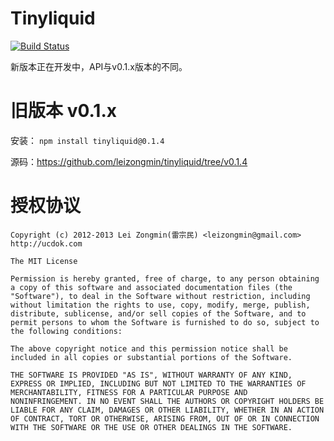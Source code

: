 Tinyliquid
==============

[![Build Status](https://secure.travis-ci.org/leizongmin/tinyliquid.png?branch=master)](http://travis-ci.org/leizongmin/tinyliquid)


新版本正在开发中，API与v0.1.x版本的不同。


旧版本 v0.1.x
=============

安装： `npm install tinyliquid@0.1.4`

源码：https://github.com/leizongmin/tinyliquid/tree/v0.1.4



授权协议
========

```
Copyright (c) 2012-2013 Lei Zongmin(雷宗民) <leizongmin@gmail.com>
http://ucdok.com

The MIT License

Permission is hereby granted, free of charge, to any person obtaining
a copy of this software and associated documentation files (the
"Software"), to deal in the Software without restriction, including
without limitation the rights to use, copy, modify, merge, publish,
distribute, sublicense, and/or sell copies of the Software, and to
permit persons to whom the Software is furnished to do so, subject to
the following conditions:

The above copyright notice and this permission notice shall be
included in all copies or substantial portions of the Software.

THE SOFTWARE IS PROVIDED "AS IS", WITHOUT WARRANTY OF ANY KIND,
EXPRESS OR IMPLIED, INCLUDING BUT NOT LIMITED TO THE WARRANTIES OF
MERCHANTABILITY, FITNESS FOR A PARTICULAR PURPOSE AND
NONINFRINGEMENT. IN NO EVENT SHALL THE AUTHORS OR COPYRIGHT HOLDERS BE
LIABLE FOR ANY CLAIM, DAMAGES OR OTHER LIABILITY, WHETHER IN AN ACTION
OF CONTRACT, TORT OR OTHERWISE, ARISING FROM, OUT OF OR IN CONNECTION
WITH THE SOFTWARE OR THE USE OR OTHER DEALINGS IN THE SOFTWARE.
```
